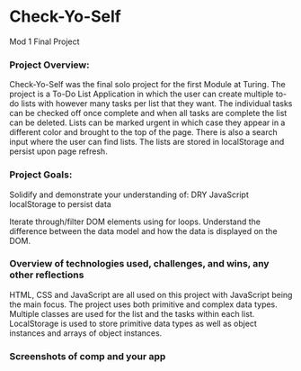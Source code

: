 # Check-Yo-Self
Mod 1 Final Project

### Project Overview:
Check-Yo-Self was the final solo project for the first Module at Turing. The project is a To-Do List Application in which the user can create multiple to-do lists with however many tasks per list that they want. The individual tasks can be checked off once complete and when all tasks are complete the list can be deleted. Lists can be marked urgent in which case they appear in a different color and brought to the top of the page. There is also a search input where the user can find lists. The lists are stored in localStorage and persist upon page refresh.

### Project Goals:
Solidify and demonstrate your understanding of:
  DRY JavaScript
  localStorage to persist data
  
Iterate through/filter DOM elements using for loops.
Understand the difference between the data model and how the data is displayed on the DOM.


### Overview of technologies used, challenges, and wins, any other reflections
HTML, CSS and JavaScript are all used on this project with JavaScript being the main focus. The project uses both primitive and complex data types. Multiple classes are used for the list and the tasks within each list. LocalStorage is used to store primitive data types as well as object instances and arrays of object instances. 

### Screenshots of comp and your app
